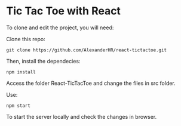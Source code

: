 # Tic Tac Toe with React

To clone and edit the project, you will need:

Clone this repo:

 `git clone https://github.com/AlexanderHR/react-tictactoe.git`
 
Then, install the dependecies:

 `npm install`
 
Access the folder React-TicTacToe and change the files in src folder.

Use:

 `npm start`
 
To start the server locally and check the changes in browser.
